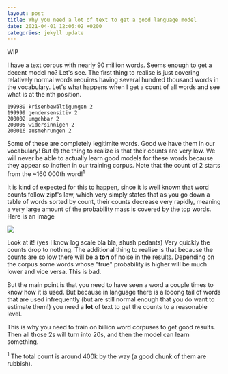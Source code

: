 ```yaml
---
layout: post
title: Why you need a lot of text to get a good language model 
date: 2021-04-01 12:06:02 +0200
categories: jekyll update
---
```


WIP

I have a text corpus with nearly 90 million words. Seems enough to get a decent model no? Let's see. The first thing to realise is just covering relatively normal words requires having several hundred thousand words in the vocabulary. Let's what happens when I get a count of all words and see what is at the nth position.
```
199989 krisenbewältigungen 2
199999 gendersensitiv 2
200002 umgehbar 2
200005 widersinnigen 2
200016 ausmehrungen 2
```
Some of these are completely legitimite words. Good we have them in our vocabulary! But (!) the thing to realize is that their counts are very low. We will never be able to actually learn good models for these words because they appear so inoften in our training corpus. Note that the count of 2 starts from the ~160 000th word!<sup>1</sup>

It is kind of expected for this to happen, since it is well known that word counts follow zipf's law, which very simply states that as you go down a table of words sorted by count, their counts decrease very rapidly, meaning a very large amount of the probability mass is covered by the top words. Here is an image

<img src="{{site.url}}/images/words.png" style="display: block; margin: auto;" />

Look at it! (yes I know log scale bla bla, shush pedants) Very quickly the counts drop to nothing. The additional thing to realise is that because the counts are so low there will be a **ton** of noise in the results. Depending on the corpus some words whose "true" probability is higher will be much lower and vice versa. This is bad.

But the main point is that you need to have seen a word a couple times to know how it is used. But because in language there is a looong tail of words that are used infrequently (but are still normal enough that you do want to estimate them!) you need a **lot** of text to get the counts to a reasonable level.

This is why you need to train on billion word corpuses to get good results. Then all those 2s will turn into 20s, and then the model can learn something.

<sup>1</sup> The total count is around 400k by the way (a good chunk of them are rubbish).
